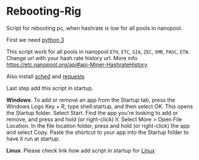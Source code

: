 # Rebooting-Rig
Script for rebooting pc, when hashrate is low for all pools in nanopool.


First we need [python 3](https://www.python.org)

This script work for all pools in nanopool `ETH`, `ETC`, `SIA`, `ZEC`, `XMR`, `PASC`, `ETN`.
Change url with your hash rate history url. More info https://etc.nanopool.org/api#api-Miner-HashrateHistory.

Also install [sched](https://github.com/dbader/schedule) and [requests](http://docs.python-requests.org/en/master/)

Last step add this script in startup.

__Windows__.
To add or remove an app from the Startup tab, press the Windows Logo Key + R, type shell:startup, and then select OK. This opens the Startup folder. Select Start. Find the app you're looking to add or remove, and press and hold (or right-click) it. Select More > Open File Location. In the file location folder, press and hold (or right-click) the app and select Copy. Paste the shortcut to your app into the Startup folder to have it run at startup.

__Linux__.
Please check link how add script in startup for [Linux](https://stackoverflow.com/questions/12973777/how-to-run-a-shell-script-at-startup)
